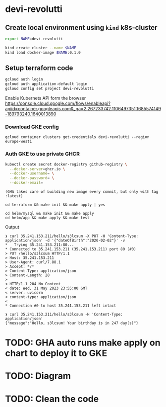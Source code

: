 # devi-revolutti

## Create local environment using `kind` k8s-cluster

```bash
export NAME=devi-revolutti

kind create cluster --name $NAME
kind load docker-image $NAME:0.1.0
```

## Setup terraform code

```bash
gcloud auth login
gcloud auth application-default login
gcloud config set project devi-revolutti
```

Enable Kubernets API form the browser
https://console.cloud.google.com/flows/enableapi?apiid=container.googleapis.com&_ga=2.267233742.1106497351.1685574149-189793240.1640013890

### Download GKE config

```
gcloud container clusters get-credentials devi-revolutti --region europe-west1 
```

### Auth GKE to use private GHCR

```bash
kubectl create secret docker-registry github-registry \
  --docker-server=ghcr.io \
  --docker-username= \
  --docker-password= \
  --docker-email=
```

```
(GHA takes care of building new image every commit, but only with tag :latest)

cd terraform && make init && make apply | yes

cd helm/mysql && make init && make apply
cd helm/app && make apply && make test
```

Output

```
❯ curl 35.241.153.211/hello/s3lcsum -X PUT -H 'Content-Type: application/json' -d '{"dateOfBirth":"2020-02-02"}' -v
*   Trying 35.241.153.211:80...
* Connected to 35.241.153.211 (35.241.153.211) port 80 (#0)
> PUT /hello/s3lcsum HTTP/1.1
> Host: 35.241.153.211
> User-Agent: curl/7.88.1
> Accept: */*
> Content-Type: application/json
> Content-Length: 28
>
< HTTP/1.1 204 No Content
< date: Wed, 31 May 2023 23:55:00 GMT
< server: uvicorn
< content-type: application/json
<
* Connection #0 to host 35.241.153.211 left intact
```

```
❯ curl 35.241.153.211/hello/s3lcsum -H 'Content-Type: application/json'
{"message":"Hello, s3lcsum! Your birthday is in 247 day(s)"}
```

# TODO: GHA auto runs make apply on chart to deploy it to GKE

# TODO: Diagram

# TODO: Clean the code